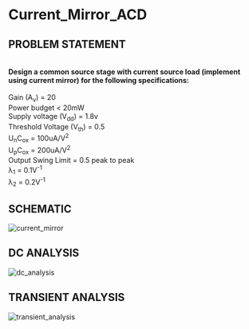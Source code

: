 # Current_Mirror_ACD

## PROBLEM STATEMENT
<br>
<strong>Design a common source stage with current source load (implement using current mirror) for the following specifications:</strong> <br>
  <br>
  Gain (A<sub>v</sub>) = 20 <br>
  Power budget < 20mW <br>
  Supply voltage (V<sub>dd</sub>) = 1.8v <br>
  Threshold Voltage (V<sub>th</sub>) = 0.5 <br>
  U<sub>n</sub>C<sub>ox</sub> = 100uA/V<sup>2</sup>  <br>
  U<sub>p</sub>C<sub>ox</sub> = 200uA/V<sup>2</sup>  <br>
  Output Swing Limit = 0.5 peak to peak <br>
  λ<sub>1</sub> = 0.1V<sup>-1</sup> <br>
  λ<sub>2</sub> = 0.2V<sup>-1</sup>

## SCHEMATIC
![current_mirror](https://github.com/SahilPrabhu/Current_Mirror_ACD/assets/92974277/5e0b3056-af67-4e3d-a8ef-9807e3a03172)


## DC ANALYSIS
![dc_analysis](https://github.com/SahilPrabhu/Current_Mirror_ACD/assets/92974277/aef43d4a-d62a-44ad-adda-dd4d30815268)


## TRANSIENT ANALYSIS
![transient_analysis](https://github.com/SahilPrabhu/Current_Mirror_ACD/assets/92974277/c07758da-3e44-4e14-9fcc-c65556034a2f)
